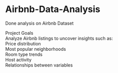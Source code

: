 # Airbnb-Data-Analysis
Done analysis on Airbnb Dataset  

   Project Goals  
Analyze Airbnb listings to uncover insights such as:  
Price distribution  
Most popular neighborhoods  
Room type trends  
Host activity  
Relationships between variables  
